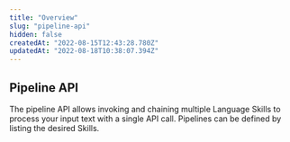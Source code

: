 ```yaml
---
title: "Overview"
slug: "pipeline-api"
hidden: false
createdAt: "2022-08-15T12:43:28.780Z"
updatedAt: "2022-08-18T10:38:07.394Z"
---
```

## Pipeline API

The pipeline API allows invoking and chaining multiple Language Skills to process your input text with a single API call. Pipelines can be defined by listing the desired Skills.